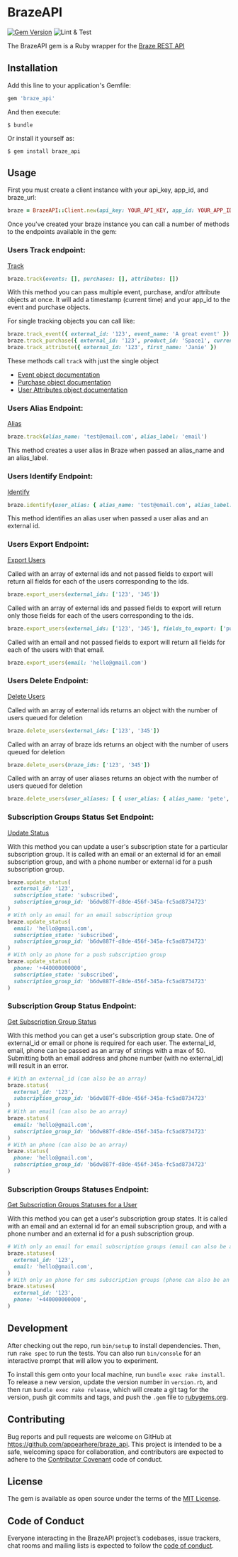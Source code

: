 # BrazeAPI
[![Gem Version](https://badge.fury.io/rb/braze_api.svg)](https://badge.fury.io/rb/braze_api) ![Lint & Test](https://github.com/appearhere/braze_api/workflows/Lint%20&%20Test/badge.svg?branch=master&event=push)

The BrazeAPI gem is a Ruby wrapper for the [Braze REST API](https://www.braze.com/docs/api/basics/)


## Installation

Add this line to your application's Gemfile:

```ruby
gem 'braze_api'
```

And then execute:

    $ bundle

Or install it yourself as:

    $ gem install braze_api

## Usage

First you must create a client instance with your api_key, app_id, and braze_url:
```ruby
braze = BrazeAPI::Client.new(api_key: YOUR_API_KEY, app_id: YOUR_APP_ID, braze_url: YOUR_BRAZE_URL)
```
Once you've created your braze instance you can call a number of methods to the endpoints available in the gem:

### Users Track endpoint:

[Track](https://www.braze.com/docs/api/endpoints/user_data/post_user_track/)

```ruby
braze.track(events: [], purchases: [], attributes: [])
```
With this method you can pass multiple event, purchase, and/or attribute objects at once.  It will add a timestamp (current time) and your app_id to the event and purchase objects.

For single tracking objects you can call like:
```ruby
braze.track_event({ external_id: '123', event_name: 'A great event' })
braze.track_purchase({ external_id: '123', product_id: 'Space1', currency: 'GBP', price: 12.50 })
braze.track_attribute({ external_id: '123', first_name: 'Janie' })
```
These methods call `track` with just the single object
- [Event object documentation](https://www.braze.com/docs/api/objects_filters/event_object/#event-object)
- [Purchase object documentation](https://www.braze.com/docs/api/objects_filters/purchase_object/)
- [User Attributes object documentation](https://www.braze.com/docs/api/objects_filters/user_attributes_object/)

### Users Alias Endpoint:

[Alias](https://www.braze.com/docs/api/endpoints/user_data/post_user_alias/)

```ruby
braze.track(alias_name: 'test@email.com', alias_label: 'email')
```
This method creates a user alias in Braze when passed an alias_name and an alias_label.

### Users Identify Endpoint:

[Identify](https://www.braze.com/docs/api/endpoints/user_data/post_user_identify/)

```ruby
braze.identify(user_alias: { alias_name: 'test@email.com', alias_label: 'email' }, external_id: '123')
```
This method identifies an alias user when passed a user alias and an external id.

### Users Export Endpoint:

[Export Users](https://www.braze.com/docs/api/endpoints/export/user_data/post_users_identifier/)

Called with an array of external ids and not passed fields to export will return all fields for each of the users corresponding to the ids.
```ruby
braze.export_users(external_ids: ['123', '345'])
```
Called with an array of external ids and passed fields to export will return only those fields for each of the users corresponding to the ids.
```ruby
braze.export_users(external_ids: ['123', '345'], fields_to_export: ['purchases','email_subscribe'])
```
Called with an email and not passed fields to export will return all fields for each of the users with that email.
```ruby
braze.export_users(email: 'hello@gmail.com')
```
### Users Delete Endpoint:

[Delete Users](https://www.braze.com/docs/api/endpoints/user_data/post_user_delete)

Called with an array of external ids returns an object with the number of users queued for deletion
```ruby
braze.delete_users(external_ids: ['123', '345'])
```

Called with an array of braze ids returns an object with the number of users queued for deletion
```ruby
braze.delete_users(braze_ids: ['123', '345'])
```

Called with an array of user aliases returns an object with the number of users queued for deletion
```ruby
braze.delete_users(user_aliases: [ { user_alias: { alias_name: 'pete', alias_label: 'sampras' } } ])
```

### Subscription Groups Status Set Endpoint:

[Update Status](https://www.braze.com/docs/api/endpoints/subscription_groups/post_update_user_subscription_group_status/)

With this method you can update a user's subscription state for a particular subscription group.  It is called with an email or an external id for an email subscription group, and with a phone number or external id for a push subscription group.
```ruby
braze.update_status(
  external_id: '123',
  subscription_state: 'subscribed',
  subscription_group_id: 'b6dw887f-d8de-456f-345a-fc5ad8734723'
)
# With only an email for an email subscription group
braze.update_status(
  email: 'hello@gmail.com',
  subscription_state: 'subscribed',
  subscription_group_id: 'b6dw887f-d8de-456f-345a-fc5ad8734723'
)
# With only an phone for a push subscription group
braze.update_status(
  phone: '+440000000000',
  subscription_state: 'subscribed',
  subscription_group_id: 'b6dw887f-d8de-456f-345a-fc5ad8734723'
)
```

### Subscription Group Status Endpoint:

[Get Subscription Group Status](https://www.braze.com/docs/api/endpoints/subscription_groups/get_list_user_subscription_group_status/)

With this method you can get a user's subscription group state. One of external_id or email or phone is required for each user.
The external_id, email, phone can be passed as an array of strings with a max of 50. Submitting both an email address and phone number (with no external_id) will result in an error.

```ruby
# With an external_id (can also be an array)
braze.status(
  external_id: '123',
  subscription_group_id: 'b6dw887f-d8de-456f-345a-fc5ad8734723'
)
# With an email (can also be an array)
braze.status(
  email: 'hello@gmail.com',
  subscription_group_id: 'b6dw887f-d8de-456f-345a-fc5ad8734723'
)
# With an phone (can also be an array)
braze.status(
  phone: 'hello@gmail.com',
  subscription_group_id: 'b6dw887f-d8de-456f-345a-fc5ad8734723'
)
```

### Subscription Groups Statuses Endpoint:

[Get Subscription Groups Statuses for a User](https://www.braze.com/docs/api/endpoints/subscription_groups/get_list_user_subscription_groups/)

With this method you can get a user's subscription group states.  It is called with an email and an external id for an email subscription group, and with a phone number and an external id for a push subscription group.
```ruby
# With only an email for email subscription groups (email can also be an array)
braze.statuses(
  external_id: '123',
  email: 'hello@gmail.com',
)
# With only an phone for sms subscription groups (phone can also be an array)
braze.statuses(
  external_id: '123',
  phone: '+440000000000',
)
```

## Development

After checking out the repo, run `bin/setup` to install dependencies. Then, run `rake spec` to run the tests. You can also run `bin/console` for an interactive prompt that will allow you to experiment.

To install this gem onto your local machine, run `bundle exec rake install`. To release a new version, update the version number in `version.rb`, and then run `bundle exec rake release`, which will create a git tag for the version, push git commits and tags, and push the `.gem` file to [rubygems.org](https://rubygems.org).

## Contributing

Bug reports and pull requests are welcome on GitHub at https://github.com/appearhere/braze_api. This project is intended to be a safe, welcoming space for collaboration, and contributors are expected to adhere to the [Contributor Covenant](http://contributor-covenant.org) code of conduct.

## License

The gem is available as open source under the terms of the [MIT License](https://opensource.org/licenses/MIT).

## Code of Conduct

Everyone interacting in the BrazeAPI project’s codebases, issue trackers, chat rooms and mailing lists is expected to follow the [code of conduct](https://github.com/appearhere/braze_api/blob/master/CODE_OF_CONDUCT.md).
